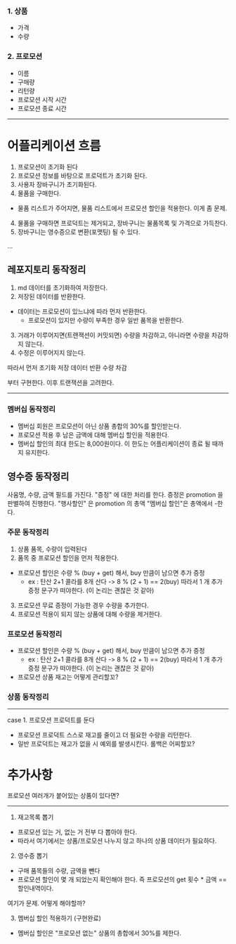 ### 1. 상품
- 가격
- 수량

### 2. 프로모션

- 이름
- 구매량
- 리턴량
- 프로모션 시작 시간
- 프로모션 종료 시간

---

# 어플리케이션 흐름

1. 프로모션이 초기화 된다
2. 프로모션 정보를 바탕으로 프로덕트가 초기화 된다.
3. 사용자 장바구니가 초기화된다.
4. 물품을 구매한다.
- 물품 리스트가 주어지면, 물품 리스트에서 프로모션 할인을 적용한다. 이게 좀 문제.




4. 물품을 구매하면 프로덕트는 제거되고, 장바구니는 물품목록 및 가격으로 가득찬다.
5. 장바구니는 영수증으로 변환(포맷팅) 될 수 있다.

...

## 레포지토리 동작정리

1. md 데이터를 초기화하여 저장한다.
2. 저장된 데이터를 반환한다.
- 데이터는 프로모션이 있느냐에 따라 먼저 반환한다.
  - 프로모션이 있지만 수량이 부족한 경우 일반 품목을 반환한다.
3. 거래가 이루어지면(트랜잭션이 커밋되면) 수량을 차감하고, 아니라면 수량을 차감하지 않는다.
4. 수정은 이루어지지 않는다.

따라서 먼저 초기화 저장
데이터 반환
수량 차감

부터 구현한다. 이후 트랜잭션을 고려한다.


---

### 멤버십 동작정리

- 멤버십 회원은 프로모션이 아닌 상품 총합의 30%를 할인받는다.
- 프로모션 적용 후 남은 금액에 대해 멤버십 할인을 적용한다.
- 멤버십 할인의 최대 한도는 8,000원이다. 이 한도는 어플리케이션이 종료 될 때까지 유지한다.

## 영수증 동작정리

사움명, 수량, 금액 필드를 가진다.
"증정" 에 대한 처리를 한다. 증정은 promotion 을 판별하여 진행한다.
"행사할인" 은 promotion 의 총액
"멤버십 할인"은 총액에서 -한다.

### 주문 동작정리

1. 상품 품목, 수량이 입력된다
2. 품목 중 프로모션 할인을 먼저 적용한다.
- 프로모션 할인은 수량 % (buy + get) 해서, buy 만큼이 남으면 추가 증정
  - ex : 탄산 2+1 콜라를 8개 산다 -> 8 % (2 + 1) == 2(buy) 따라서 1 개 추가 증정 문구가 떠야한다. (이 논리는 괜찮은 것 같아)
3. 프로모션 무료 증정이 가능한 경우 수량을 추가한다.
4. 프로모션 적용이 되지 않는 상품에 대해 수량을 제거한다.

### 프로모션 동작정리

- 프로모션 할인은 수량 % (buy + get) 해서, buy 만큼이 남으면 추가 증정
  - ex : 탄산 2+1 콜라를 8개 산다 -> 8 % (2 + 1) == 2(buy) 따라서 1 개 추가 증정 문구가 떠야한다. (이 논리는 괜찮은 것 같아)
- 프로모션 상품 재고는 어떻게 관리할꼬?


### 상품 동작정리


---

case 1. 프로모션 프로덕트를 둔다
- 프로모션 프로덕트 스스로 재고를 줄이고 더 필요한 수량을 리턴한다.
- 일반 프로덕트는 재고가 없을 시 예외를 발생시킨다. 롤백은 어찌할꼬?




# 추가사항

프로모션 여러개가 붙어있는 상품이 있다면?


---

1. 재고목록 뽑기
- 프로모션 있는 거, 없는 거 전부 다 뽑아야 한다.
- 따라서 여기에서는 상품/프로모션 나누지 않고 하나의 상품 데이터가 필요하다.

2. 영수증 뽑기
- 구매 품목들의 수량, 금액을 뺀다
- 프로모션 할인이 몇 개 되었는지 확인해야 한다. 즉 프로모션의 get 횟수 * 금액 == 할인내역이다.

여기가 문제. 어떻게 해야할까?



3. 멤버십 할인 적용하기 (구현완료)
- 멤버십 할인은 "프로모션 없는" 상품의 총합에서 30%를 제한다.

